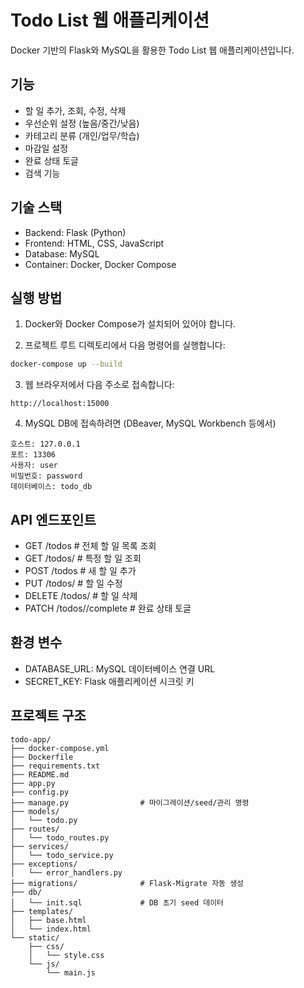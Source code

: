 # Todo List 웹 애플리케이션

Docker 기반의 Flask와 MySQL을 활용한 Todo List 웹 애플리케이션입니다.

## 기능

- 할 일 추가, 조회, 수정, 삭제
- 우선순위 설정 (높음/중간/낮음)
- 카테고리 분류 (개인/업무/학습)
- 마감일 설정
- 완료 상태 토글
- 검색 기능

## 기술 스택

- Backend: Flask (Python)
- Frontend: HTML, CSS, JavaScript
- Database: MySQL
- Container: Docker, Docker Compose

## 실행 방법

1. Docker와 Docker Compose가 설치되어 있어야 합니다.

2. 프로젝트 루트 디렉토리에서 다음 명령어를 실행합니다:
```bash
docker-compose up --build
```

3. 웹 브라우저에서 다음 주소로 접속합니다:
```
http://localhost:15000
```

4. MySQL DB에 접속하려면 (DBeaver, MySQL Workbench 등에서)
```
호스트: 127.0.0.1
포트: 13306
사용자: user
비밀번호: password
데이터베이스: todo_db
```

## API 엔드포인트

- GET    /todos          # 전체 할 일 목록 조회
- GET    /todos/<id>     # 특정 할 일 조회
- POST   /todos          # 새 할 일 추가
- PUT    /todos/<id>     # 할 일 수정
- DELETE /todos/<id>     # 할 일 삭제
- PATCH  /todos/<id>/complete  # 완료 상태 토글

## 환경 변수

- DATABASE_URL: MySQL 데이터베이스 연결 URL
- SECRET_KEY: Flask 애플리케이션 시크릿 키

## 프로젝트 구조

```
todo-app/
├── docker-compose.yml
├── Dockerfile
├── requirements.txt
├── README.md
├── app.py
├── config.py
├── manage.py                # 마이그레이션/seed/관리 명령
├── models/
│   └── todo.py
├── routes/
│   └── todo_routes.py
├── services/
│   └── todo_service.py
├── exceptions/
│   └── error_handlers.py
├── migrations/              # Flask-Migrate 자동 생성
├── db/
│   └── init.sql             # DB 초기 seed 데이터
├── templates/
│   ├── base.html
│   └── index.html
└── static/
    ├── css/
    │   └── style.css
    └── js/
        └── main.js
``` 